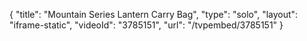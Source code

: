 {
    "title": "Mountain Series Lantern Carry Bag",
    "type": "solo",
    "layout": "iframe-static",
    "videoId": "3785151",
    "url": "\/tvpembed\/3785151"
}
